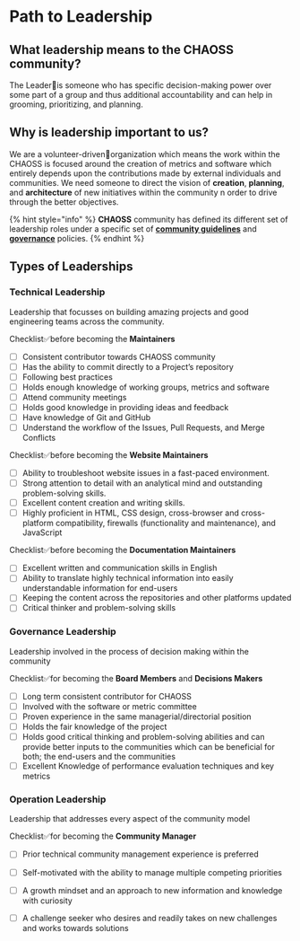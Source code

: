 # Path to Leadership

## What leadership means to the CHAOSS community?

The Leader🏅is someone who has specific decision-making power over some part of a group and thus additional accountability and can help in grooming, prioritizing, and planning.

## Why is leadership important to us?

We are a volunteer-driven👥organization which means the work within the CHAOSS is focused around the creation of metrics and software which entirely depends upon the contributions made by external individuals and communities. We need someone to direct the vision of **creation**, **planning**, and **architecture** of new initiatives within the community n order to drive through the better objectives.

{% hint style="info" %}
**CHAOSS** community has defined its different set of leadership roles under a specific set of [**community guidelines**](https://chaoss-project.gitbook.io/community-handbook/community-guidelines) and [**governance**](https://github.com/chaoss/governance) policies.
{% endhint %}

## Types of Leaderships

### **Technical Leadership**

Leadership that focusses on building amazing projects and good engineering teams across the community.

Checklist✅before becoming the **Maintainers**

* [ ] Consistent contributor towards CHAOSS community
* [ ] Has the ability to commit directly to a Project’s repository
* [ ] Following best practices
* [ ] Holds enough knowledge of working groups, metrics and software
* [ ] Attend community meetings
* [ ] Holds good knowledge in providing ideas and feedback 
* [ ] Have knowledge of Git and GitHub
* [ ] Understand the workflow of the Issues, Pull Requests, and Merge Conflicts

Checklist✅before becoming the **Website Maintainers**

* [ ] Ability to troubleshoot website issues in a fast-paced environment.
* [ ] Strong attention to detail with an analytical mind and outstanding problem-solving skills.
* [ ] Excellent content creation and writing skills.
* [ ] Highly proficient in HTML, CSS design, cross-browser and cross-platform compatibility, firewalls \(functionality and maintenance\), and JavaScript

Checklist✅before becoming the **Documentation Maintainers**

* [ ] Excellent written and communication skills in English
* [ ] Ability to translate highly technical information into easily understandable information for end-users
* [ ] Keeping the content across the repositories and other platforms updated
* [ ] Critical thinker and problem-solving skills

### **Governance Leadership**

Leadership involved in the process of decision making within the community

Checklist✅for becoming the **Board Members** and **Decisions Makers**

* [ ] Long term consistent contributor for CHAOSS
* [ ] Involved with the software or metric committee
* [ ] Proven experience in the same managerial/directorial position
* [ ] Holds the fair knowledge of the project
* [ ] Holds good critical thinking and problem-solving abilities and can provide better inputs to the communities which can be beneficial for both; the end-users and the communities 
* [ ] Excellent Knowledge of performance evaluation techniques and key metrics

### Operation Leadership

Leadership that addresses every aspect of the community model

Checklist✅for becoming the **Community Manager**

* [ ] Prior technical community management experience is preferred
* [ ] Self-motivated with the ability to manage multiple competing priorities
* [ ] A growth mindset and an approach to new information and knowledge with curiosity
* [ ] A challenge seeker who desires and readily takes on new challenges and works towards solutions



